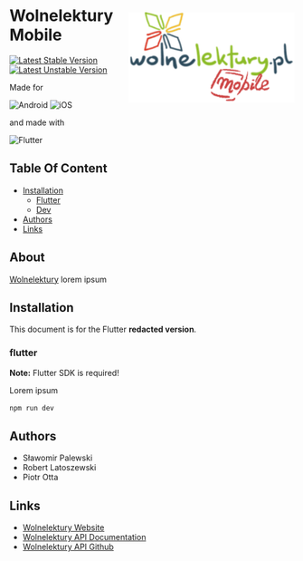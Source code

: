 <img src="logo_wolneLektury_api.png" style="margin-top: 50px" alt="Aimeos logo" title="Aimeos" align="right" height="160" />

# Wolnelektury Mobile

[![Latest Stable Version](http://poser.pugx.org/phpunit/phpunit/v)](https://packagist.org/packages/phpunit/phpunit)
[![Latest Unstable Version](http://poser.pugx.org/phpunit/phpunit/v/unstable)](https://packagist.org/packages/phpunit/phpunit)

Made for

![Android](https://img.shields.io/badge/Android-3DDC84?style=for-the-badge&logo=android&logoColor=white)
![iOS](https://img.shields.io/badge/iOS-000000?style=for-the-badge&logo=ios&logoColor=white)

and made with

![Flutter](https://img.shields.io/badge/Flutter-%2302569B.svg?style=for-the-badge&logo=Flutter&logoColor=white)

## Table Of Content

- [Installation](#installation)
    - [Flutter](#flutter)
    - [Dev](#dev)
- [Authors](#authors)
- [Links](#links)

## About

[Wolnelektury](https://aimeos.org/TYPO3) lorem ipsum

## Installation

This document is for the Flutter **redacted version**.

### flutter

**Note:** Flutter SDK is required!

Lorem ipsum

```powershell
npm run dev
```

## Authors
- Sławomir Palewski
- Robert Latoszewski
- Piotr Otta
## Links

* [Wolnelektury Website](https://wolnelektury.pl/)
* [Wolnelektury API Documentation](https://wolnelektury.pl/api/)
* [Wolnelektury API Github](https://github.com/fnp/wolnelektury)
